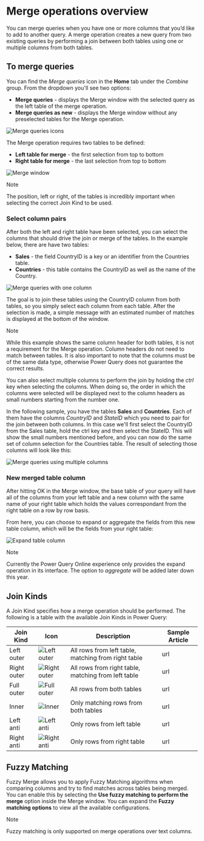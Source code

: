 # Merge operations overview

You can merge queries when you have one or more columns that you’d like to add to another query.
A merge operation creates a new query from two existing queries by performing a join between both tables using one or multiple columns from both tables. 

## To merge queries

You can find the *Merge queries* icon in the **Home** tab under the *Combine* group. From the dropdown you'll see two options:
* **Merge queries** - displays the Merge window with the selected query as the left table of the merge operation.
* **Merge queries as new** - displays the Merge window without any preselected tables for the Merge operation.

![Merge queries icons](images/me-merge-operations-overview-merge-icons.png)

The Merge operation requires two tables to be defined:
* **Left table for merge** - the first selection from top to bottom
* **Right table for merge** - the last selection from top to bottom

![Merge window](images/me-merge-operations-overview-merge-window.png)

>[!Note]
>The position, left or right, of the tables is incredibly important when selecting the correct Join Kind to be used.

### Select column pairs

After both the left and right table have been selected, you can select the columns that should drive the join or merge of the tables. In the example below, there are have two tables:
* **Sales** - the field CountryID is a key or an identifier from the Countries table.
* **Countries** - this table contains the CountryID as well as the name of the Country.

![Merge queries with one column](images/me-merge-operations-overview-merge-window-one-column-sample.png)

The goal is to join these tables using the CountryID column from both tables, so you simply select each column from each table. After the selection is made, a simple message with an estimated number of matches is displayed at the bottom of the window.

>[!Note]
> While this example shows the same column header for both tables, it is not a requirement for the Merge operation. Column headers do not need to match between tables. It is also important to note that the columns must be of the same data type, otherwise Power Query does not guarantee the correct results.

You can also select multiple columns to perform the join by holding the *ctrl* key when selecting the columns. When doing so, the order in which the columns were selected will be displayed next to the column headers as small numbers starting from the number one. 

In the following sample, you have the tables **Sales** and **Countries**. Each of them have the columns *CountryID* and *StateID* which you need to pair for the join between both columns. 
In this case we'll first select the CountryID from the Sales table, hold the ctrl key and then select the StateID. This will show the small numbers mentioned before, and you can now do the same set of column selection for the Countries table. The result of selecting those columns will look like this:

![Merge queries using multiple columns](images/me-merge-operations-overview-merge-window-multiple-columns-sample.png)


### New merged table column

After hitting OK in the Merge window, the base table of your query will have all of the columns from your left table and a new column with the same name of your right table which holds the values correspondant from the right table on a row by row basis.

From here, you can choose to expand or aggregate the fields from this new table column, which will be the fields from your right table:

![Expand table column](images/me-merge-operations-overview-expand-table-column.png)

>[!Note]
>Currently the Power Query Online experience only provides the expand operation in its interface. The option to *aggregate* will be added later down this year.

## Join Kinds

A Join Kind specifies how a merge operation should be performed. The following is a table with the available Join Kinds in Power Query:

|Join Kind| Icon| Description| Sample Article|
|---------------|-----|-----------|---------------|
|Left outer| ![Left outer](images/JoinKindLeftOuterIcon.jpg)| All rows from left table, matching from right table|url|
|Right outer| ![Right outer](images/JoinKindRightOuterIcon.jpg)| All rows from right table, matching from left table| url|
|Full outer| ![Full outer](images/JoinKindFullOuterIcon.jpg)| All rows from both tables|url|
|Inner| ![Inner](images/JoinKindInnerIcon.jpg)| Only matching rows from both tables|url|
|Left anti| ![Left anti](images/JoinKindLeftAntiIcon.jpg)| Only rows from left table|url|
|Right anti| ![Right anti](images/JoinKindRightAntiIcon.jpg)| Only rows from right table|url|

## Fuzzy Matching

Fuzzy Merge allows you to apply Fuzzy Matching algorithms when comparing columns and try to find matches across tables being merged. You can enable this by selecting the **Use fuzzy matching to perform the merge** option inside the Merge window. You can expand the **Fuzzy matching options** to view all the available configurations.

>[!Note]
>Fuzzy matching is only supported on merge operations over text columns. 
